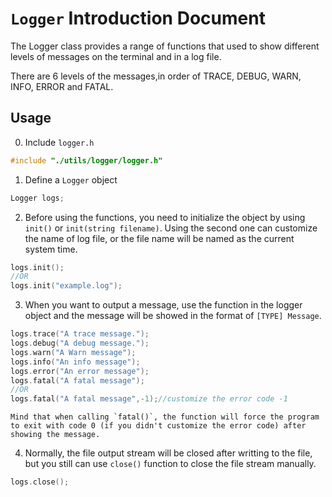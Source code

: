 # `Logger` Introduction Document

The Logger class provides a range of functions that used to show different levels of messages on the terminal and in a log file.

There are 6 levels of the messages,in order of TRACE, DEBUG, WARN, INFO, ERROR and FATAL.

## Usage

0. Include `logger.h`
```cpp
#include "./utils/logger/logger.h"
```

1. Define a `Logger` object
```cpp
Logger logs;
```

2. Before using the functions, you need to initialize the object by using `init()` or `init(string filename)`. Using the second one can customize the name of log file, or the file name will be named as the current system time.
```cpp
logs.init();
//OR
logs.init("example.log");
```

3. When you want to output a message, use the function in the logger object and the message will be showed in the format of `[TYPE] Message`.
```cpp
logs.trace("A trace message.");
logs.debug("A debug message.");
logs.warn("A Warn message");
logs.info("An info message");
logs.error("An error message");
logs.fatal("A fatal message");
//OR
logs.fatal("A fatal message",-1);//customize the error code -1
```

    Mind that when calling `fatal()`, the function will force the program to exit with code 0 (if you didn't customize the error code) after showing the message.

4. Normally, the file output stream will be closed after writting to the file, but you still can use `close()` function to close the file stream manually.
```cpp
logs.close();
```